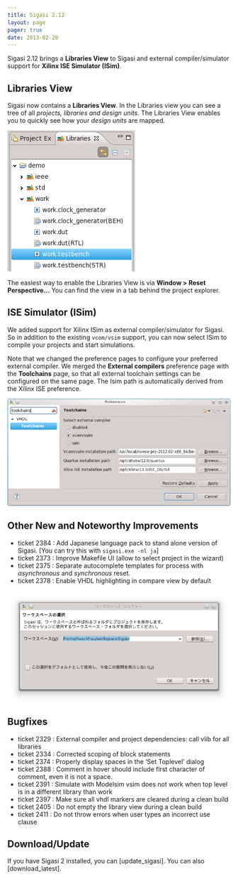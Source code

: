 ```yaml
---
title: Sigasi 2.12
layout: page
pager: true
date: 2013-02-20
---
```


Sigasi 2.12 brings a **Libraries View** to Sigasi and external
compiler/simulator support for **Xilinx ISE Simulator (ISim)**.

Libraries View
--------------

Sigasi now contains a **Libraries View**. In the Libraries view you can
see a tree of all *projects, libraries and design units*. The Libraries
View enables you to quickly see how your *design units* are mapped.

![Libraries View](2.12/librariesview.png "Libraries View")

The easiest way to enable the Libraries View is via **Window &gt; Reset
Perspective…** You can find the view in a tab behind the project
explorer.

ISE Simulator (ISim)
--------------------

We added support for Xilinx ISim as external compiler/simulator for
Sigasi. So in addition to the existing `vcom/vsim` support, you can now
select ISim to compile your projects and start simulations.

Note that we changed the preference pages to configure your preferred
external compiler. We merged the **External compilers** preference page
with the **Toolchains** page, so that all external toolchain settings
can be configured on the same page. The Isim path is automatically
derived from the Xilinx ISE preference.

![isim](2.12/toolchainspreferencepage.png "isim")

Other New and Noteworthy Improvements
-------------------------------------

-   ticket 2384 : Add Japanese language pack to stand alone version
    of Sigasi. \[You can try this with `sigasi.exe -nl ja`\]
-   ticket 2373 : Improve Makefile UI (allow to select project in
    the wizard)
-   ticket 2375 : Separate autocomplete templates for process with
    *asynchronous* and *synchronous* reset.
-   ticket 2378 : Enable VHDL highlighting in compare view by default

![Japanese](2.12/japanseworkspace.png "Japanese")

Bugfixes
--------

-   ticket 2329 : External compiler and project dependencies: call vlib
    for all libraries
-   ticket 2334 : Corrected scoping of block statements
-   ticket 2374 : Properly display spaces in the ‘Set Toplevel’ dialog
-   ticket 2388 : Comment in hover should include first character of
    comment, even it is not a space.
-   ticket 2391 : Simulate with Modelsim vsim does not work when top
    level is in a different library than work
-   ticket 2397 : Make sure all vhdl markers are cleared during a clean
    build
-   ticket 2405 : Do not empty the library view during a clean build
-   ticket 2411 : Do not throw errors when user types an incorrect use
    clause

Download/Update
---------------

If you have Sigasi 2 installed, you can [update_sigasi]. You can also [download_latest].
